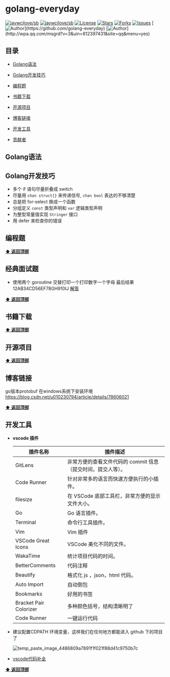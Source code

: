 # golang-everyday

[![jaywcjlove/sb](https://jaywcjlove.github.io/sb/ico/awesome.svg)](https://github.com/sindresorhus/awesome) [![jaywcjlove/sb](https://jaywcjlove.github.io/sb/lang/chinese.svg)](README-zh.md) [![License](https://img.shields.io/github/license/golang-everyday/golang-everyday.svg)](https://jitpack.io/#Coder-zheng/blockchain-note)  [![Stars](https://img.shields.io/github/stars/golang-everyday/golang-everyday.svg)](https://jitpack.io/#golang-everyday/golang-everyday)  [![Forks](https://img.shields.io/github/forks/golang-everyday/golang-everyday.svg)](https://jitpack.io/#golang-everyday/golang-everyday) [![Issues](https://img.shields.io/github/issues/golang-everyday/golang-everyday.svg)](https://jitpack.io/#golang-everyday/golang-everyday)
[![Author](https://img.shields.io/badge/Author-GolangEverydayGroup-black.svg?)](https://github.com/golang-everyday)
[![Author](https://img.shields.io/badge/QQ-812397431-yellow.svg?)](http://wpa.qq.com/msgrd?v=3&uin=812397431&site=qq&menu=yes)



## 目录

* [Golang语法](#Golang语法)

* [Golang开发技巧](#Golang开发技巧)
* [编程题](#编程题)
* [书籍下载](#书籍下载)
* [开源项目](#开源项目)
* [博客链接](#博客链接)
* [开发工具](#开发工具)
* [贡献者](#贡献者)



## Golang语法

## Golang开发技巧

- 多个 if 语句尽量折叠成 switch
- 尽量用 `chan struct{}` 来传递信号, `chan bool` 表达的不够清楚
- 总是把 for-select 换成一个函数
- 分组定义 `const` 类型声明和 `var` 逻辑类型声明
- 为整型常量值实现 `Stringer` 接口
- 用 defer 来检查你的错误

## 编程题

**[⬆ 返回顶部](#目录)**

## 经典面试题

* 使用两个 goroutine 交替打印一个打印数字一个字母   最后结果   12AB34CD56EF78GH910IJ [解答](https://play.golang.org/p/CWWN5kl8Mpx)

**[⬆ 返回顶部](#目录)**

## 书籍下载

**[⬆ 返回顶部](#目录)**

## 开源项目

**[⬆ 返回顶部](#目录)**

## 博客链接
go版本protobuf 在windows系统下安装环境
https://blog.csdn.net/u010230794/article/details/78606021

**[⬆ 返回顶部](#目录)**

## 开发工具

* **vscode 插件**

  | 插件名称               | 插件描述                                                     |
  | ---------------------- | ------------------------------------------------------------ |
  | GitLens                | 非常方便的查看文件代码的 commit 信息（提交时间，提交人等）。 |
  | Code Runner            | 针对非常多的语言而快速方便执行的小插件。                     |
  | filesize               | 在 VSCode 底部工具栏，非常方便的显示文件大小。               |
  | Go                     | Go 语言插件。                                                |
  | Terminal               | 命令行工具插件。                                             |
  | Vim                    | Vim 插件                                                     |
  | VSCode Great Icons     | VSCode 美化不同的文件。                                      |
  | WakaTime               | 统计项目代码的时间。                                         |
  | BetterComments         | 代码注释                                                     |
  | Beautify               | 格式化 js ，json，html 代码。                                |
  | Auto Import            | 自动倒包                                                     |
  | Bookmarks              | 好用的书签                                                   |
  | Bracket Pair Colorizer | 多种颜色括号，结构清晰明了                                   |
  | Code Runner            | 一键运行代码                                                 |

* 建议配置CDPATH 环境变量，这样我们在任何地方都能进入 github 下的项目了

  ![temp_paste_image_4486809a7891f1f021f88d41c9750b7c](https://ws3.sinaimg.cn/large/006tKfTcly1g1ofrduix4g30ep09vdfv.gif)

* [vscode代码补全](https://github.com/Microsoft/vscode-go/blob/master/snippets/go.json)

**[⬆ 返回顶部](#目录)**

